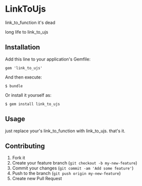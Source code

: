 # LinkToUjs

link_to_function it's dead

long life to link_to_ujs

## Installation

Add this line to your application's Gemfile:

    gem 'link_to_ujs'

And then execute:

    $ bundle

Or install it yourself as:

    $ gem install link_to_ujs

## Usage

just replace your's link_to_function with link_to_ujs. that's it.


## Contributing

1. Fork it
2. Create your feature branch (`git checkout -b my-new-feature`)
3. Commit your changes (`git commit -am 'Add some feature'`)
4. Push to the branch (`git push origin my-new-feature`)
5. Create new Pull Request
